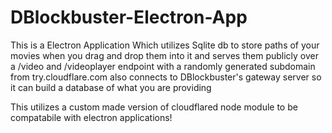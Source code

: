 # DBlockbuster-Electron-App
This is a Electron Application Which utilizes Sqlite db to store paths of your movies when you drag and drop them into it and serves them publicly over a /video and /videoplayer endpoint with a randomly generated subdomain from try.cloudflare.com also connects to DBlockbuster's gateway server so it can build a database of what you are providing


This utilizes a custom made version of cloudflared node module to be compatabile with electron applications!
